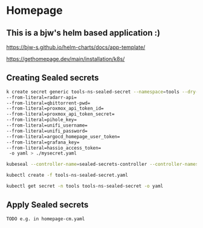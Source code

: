 
# Homepage

## This is a bjw's helm based application :)

https://bjw-s.github.io/helm-charts/docs/app-template/

https://gethomepage.dev/main/installation/k8s/

## Creating Sealed secrets

```bash
k create secret generic tools-ns-sealed-secret --namespace=tools --dry-run=client --from-literal=sonarr-api=
--from-literal=radarr-api=
--from-literal=qbittorrent-pwd=
--from-literal=proxmox_api_token_id=
--from-literal=proxmox_api_token_secret=
--from-literal=pihole_key=
--from-literal=unifi_username=
--from-literal=unifi_password=
--from-literal=argocd_homepage_user_token=
--from-literal=grafana_key=
--from-literal=hassio_access_token=
 -o yaml > ./mysecret.yaml

kubeseal --controller-name=sealed-secrets-controller --controller-namespace=kube-system --format yaml --secret-file mysecret.yaml --sealed-secret-file tools-ns-sealed-secret.yaml

kubectl create -f tools-ns-sealed-secret.yaml

kubectl get secret -n tools tools-ns-sealed-secret -o yaml

```

## Apply Sealed secrets

```bash
TODO e.g. in homepage-cm.yaml
```


